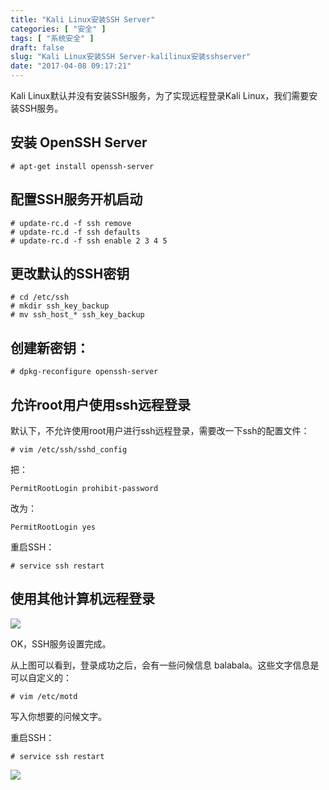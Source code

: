 ```yaml
---
title: "Kali Linux安装SSH Server"
categories: [ "安全" ]
tags: [ "系统安全" ]
draft: false
slug: "Kali Linux安装SSH Server-kalilinux安装sshserver"
date: "2017-04-08 09:17:21"
---
```




Kali Linux默认并没有安装SSH服务，为了实现远程登录Kali Linux，我们需要安装SSH服务。

## 安装 OpenSSH Server

    # apt-get install openssh-server

## 配置SSH服务开机启动

    # update-rc.d -f ssh remove
    # update-rc.d -f ssh defaults
    # update-rc.d -f ssh enable 2 3 4 5

## 更改默认的SSH密钥

    # cd /etc/ssh
    # mkdir ssh_key_backup
    # mv ssh_host_* ssh_key_backup

## 创建新密钥：

    # dpkg-reconfigure openssh-server

## 允许root用户使用ssh远程登录

默认下，不允许使用root用户进行ssh远程登录，需要改一下ssh的配置文件：

    # vim /etc/ssh/sshd_config

把：

    PermitRootLogin prohibit-password

改为：

    PermitRootLogin yes

重启SSH：

    # service ssh restart

## 使用其他计算机远程登录

![][1] 

OK，SSH服务设置完成。

从上图可以看到，登录成功之后，会有一些问候信息 balabala。这些文字信息是可以自定义的：

    # vim /etc/motd

写入你想要的问候文字。

重启SSH：

    # service ssh restart

![][2]

 [1]: /uploads/oss/2017-04-25-14916431419269.png ""
 [2]: /uploads/oss/2017-04-25-14916431792445.png ""